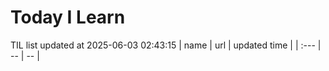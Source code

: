# Today I Learn 
TIL list updated at 2025-06-03 02:43:15
| name | url | updated time |
| :--- | -- | -- |
